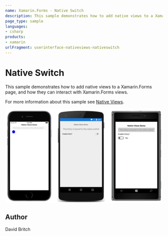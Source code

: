 ```yaml
---
name: Xamarin.Forms - Native Switch
description: This sample demonstrates how to add native views to a Xamarin.Forms page, and how they can interact with Xamarin.Forms views.
page_type: sample
languages:
- csharp
products:
- xamarin
urlFragment: userinterface-nativeviews-nativeswitch
---
```

# Native Switch

This sample demonstrates how to add native views to a Xamarin.Forms page, and how they can interact with Xamarin.Forms views.

For more information about this sample see [Native Views](https://developer.xamarin.com/guides/xamarin-forms/user-interface/native-views/).

![Native Switch application screenshot](Screenshots/01All.png "Native Switch application screenshot")

## Author

David Britch
